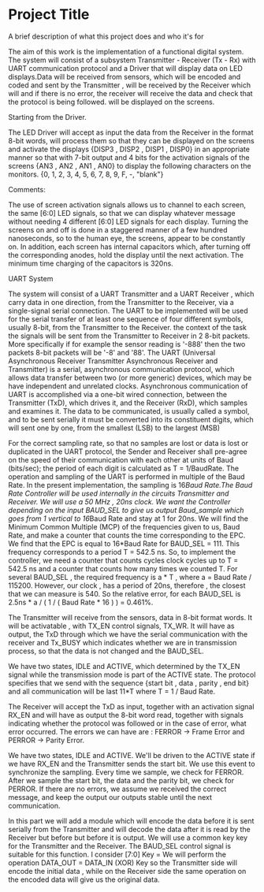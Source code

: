 
# Project Title

A brief description of what this project does and who it's for

The aim of this work is the implementation of a functional
digital system. The system will consist of a subsystem
Transmitter - Receiver (Tx - Rx) with UART communication protocol and a
Driver that will display data on LED displays.Data will be received from sensors, which will be encoded and
coded and sent by the Transmitter , will be received by the Receiver which will
and if there is no error, the receiver will receive the data and check that the protocol is being followed.
will be displayed on the screens.

Starting from the Driver.

The LED Driver will accept as input the data from the Receiver in the format
8-bit words, will process them so that they can be displayed on the screens and
activate the displays {DISP3 , DISP2 , DISP1 , DISP0} in an appropriate manner
so that with 7-bit output and 4 bits for the activation signals of the screens {AN3 ,
AN2 , AN1 , AN0} to display the following characters on the monitors.
{0, 1, 2, 3, 4, 5, 6, 7, 8, 9, F, -, "blank"}

Comments:

The use of screen activation signals allows us to channel
to each screen, the same [6:0] LED signals, so that we can display whatever message
without needing 4 different [6:0] LED signals for each
display. Turning the screens on and off is done in a staggered manner
of a few hundred nanoseconds, so to the human eye, the screens,
appear to be constantly on. In addition, each screen has internal
capacitors which, after turning off the corresponding anodes,
hold the display until the next activation. The minimum time
charging of the capacitors is 320ns.

UART System

The system will consist of a UART Transmitter and a UART
Receiver , which carry data in one direction, from the
Transmitter to the Receiver, via a single-signal serial connection.
The UART to be implemented will be used for the serial
transfer of at least one sequence of four different
symbols, usually 8-bit, from the Transmitter to the Receiver.
the context of the task the signals will be sent from the
Transmitter to Receiver in 2 8-bit packets. More specifically if
for example the sensor reading is '-888' then the two packets
8-bit packets will be '-8' and '88'.
The UART (Universal Asynchronous Receiver Transmitter
Asynchronous Receiver and Transmitter) is a serial, asynchronous
communication protocol, which allows data transfer
between two (or more generic) devices, which may be
have independent and unrelated clocks. Asynchronous communication
of UART is accomplished via a one-bit wired connection,
between the Transmitter (TxD), which drives it, and the Receiver (RxD),
which samples and examines it. The data to be communicated,
is usually called a symbol, and to be sent serially
it must be converted into its constituent digits, which will
sent one by one, from the smallest (LSB) to the largest (MSB)

For the correct sampling rate, so that no samples are lost or
data is lost or duplicated in the UART protocol, the Sender and
Receiver shall pre-agree on the speed of their communication with each other at
units of Baud (bits/sec); the period of each digit is calculated as T =
1/BaudRate. The operation and sampling of the UART is performed in
multiple of the Baud Rate. In the present implementation,
the sampling is 16*Baud Rate.The Baud Rate Controller will be used internally in the circuits
Transmitter and Receiver. We will use a 50 MHz , 20ns clock.
We want the Controller depending on the input BAUD_SEL to give us output
Baud_sample which goes from 1 vertical to 16*Baud Rate and
stay at 1 for 20ns. We will find the Minimum Common Multiple (MCP)
of the frequencies given to us, Baud Rate, and make a
counter that counts the time corresponding to the EPC.
We find that the EPC is equal to 16*Baud Rate for BAUD_SEL =
111.
This frequency corresponds to a period T = 542.5 ns. So, to
implement the controller, we need a counter that counts cycles
clock cycles up to T = 542.5 ns and a counter that counts how many times
we counted T. For several BAUD_SEL , the required frequency is
a * T , where a = Baud Rate / 115200.
However, our clock , has a period of 20ns, therefore , the closest that
we can measure is 540. So the relative error, for each
BAUD_SEL is 2.5ns * a / ( 1 / ( Baud Rate * 16 ) ) = 0.461%.

The Transmitter will receive from the sensors, data in 8-bit format
words. It will be activatable , with TX_EN control signals,
TX_WR. It will have as output, the TxD through which we have the serial
communication with the receiver and Tx_BUSY which indicates whether we are in
transmission process, so that the data is not changed and the
BAUD_SEL.

We have two states, IDLE and ACTIVE, which
determined by the TX_EN signal while the transmission mode is
part of the ACTIVE state. The protocol specifies that we send
with the sequence {start bit , data , parity , end bit} and all communication will be
last 11*T where T = 1 / Baud Rate.

The Receiver will accept the TxD as input, together with an activation signal
RX_EN and will have as output the 8-bit word read, together with signals
indicating whether the protocol was followed or in the case of
error, what error occurred. The errors we can
have are : FERROR → Frame Error and PERROR → Parity
Error.

We have two states, IDLE and ACTIVE. We'll be driven
to the ACTIVE state if we have RX_EN and the Transmitter sends the
start bit. We use this event to synchronize the
sampling. Every time we sample, we check for
FERROR. After we sample the start bit, the data and the
parity bit, we check for PERROR. If there are no errors,
we assume we received the correct message, and keep the output
our outputs stable until the next communication.

In this part we will add a module which will encode
the data before it is sent serially from the Transmitter and will
decode the data after it is read by the Receiver but before
but before it is output.
We will use a common key key for the Transmitter and the
Receiver.
The BAUD_SEL control signal is suitable for this function.
I consider [7:0] Key =
We will perform the operation DATA_OUT = DATA_IN (XOR) Key
so the Transmitter side will encode the initial
data , while on the Receiver side the same operation on the
encoded data will give us the original data.